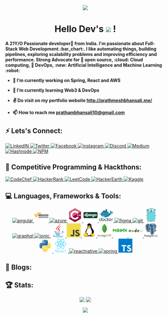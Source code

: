 <p align = "center">
    <img src="https://github.com/pratham-10/pratham-10/blob/master/assets/cover.jpg">
</p> 
<h1 align="center"> Hello Dev's <img src="https://raw.githubusercontent.com/pratham-10/pratham-10/master/assets/wave.gif" width="30px"> ! </h1>

<h4> A 21Y/O Passionate developer🎯 from India. I'm passionate about Full-Stack Web Development.:bar_chart:. I like automating things, building pipelines, exploring scalability problems and improving efficiency and performance. Strong Advocate for 📜 open source, :cloud: Cloud computing, 🚀 DevOps, :new: Artificial Intelligence and Machine Learning :robot:
    
   - 🔭 I’m currently working on **Spring, React and AWS**
   
   - 🌱 I’m currently learning **Web3 & DevOps**
 
   - ✌  Do visit on my portfolio website **<a href="http://prathmeshbhansali.me/" target="blank">http://prathmeshbhansali.me/</a>**
   
   - 📫 How to reach me **prathambhansali10@gmail.com**
</h4>
   
<h2 align="left">⚡ Lets's Connect:</h2>
<p align="left">
    <a target="blank" href="https://linkedin.com/in/prathmeshbhansali">
        <img src="https://www.vectorlogo.zone/logos/linkedin/linkedin-tile.svg" width="45" height="45" alt="LinkedIN" />
    </a>
    <a target="blank" href="https://twitter.com/_pratham__">
        <img src="https://www.vectorlogo.zone/logos/twitter/twitter-tile.svg" width="45" height="45" alt="Twitter" />
    </a>
    <a target="blank" href="https://www.facebook.com/prathambhansali10">
        <img src="https://www.vectorlogo.zone/logos/facebook/facebook-tile.svg" width="45" height="45" alt="Facebook" />
    </a>
    <a target="blank" href="https://instagram.com/_.pratham.__">
        <img src="https://www.vectorlogo.zone/logos/instagram/instagram-tile.svg" width="45" height="45" alt="instagram" />
    </a>
    <a target="blank" href="https://www.facebook.com/prathambhansali10">
        <img src="https://www.vectorlogo.zone/logos/discordapp/discordapp-icon.svg" width="45" height="45" alt="Discord" />
    </a>
    <a target="blank" href="https://prathambhansali10.medium.com/">
        <img src="https://www.vectorlogo.zone/logos/medium/medium-tile.svg" width="45" height="45" alt="Medium" />
    </a>
    <a target="blank" href="https://prathmeshbhansali.hashnode.dev">
        <img src="https://www.vectorlogo.zone/logos/hashnode/hashnode-icon.svg" width="45" height="45" alt="Hashnode" />
    </a>
    <a target="blank" href="https://www.npmjs.com/~prathamb10">
        <img src="https://www.vectorlogo.zone/logos/npmjs/npmjs-tile.svg" width="45" height="45" alt="NPM" />
    </a>
</p>
<h2 align="left">🥊 Competitive Programming & Hackthons:</h2>
<p align="left">
    <a target="blank" href="https://www.codechef.com/users/prathamb_10">
        <img src="https://upload.vectorlogo.zone/logos/codechef/images/c0290608-3c6b-406c-90ef-86e9200f383a.svg" width="45" height="45" alt="CodeChef" />
    </a>
    <a target="blank" href="https://www.hackerrank.com/prathambhansali">
        <img src="https://cdn.iconscout.com/icon/free/png-64/hackerrank-3521478-2944922.png" width="45" height="45" alt="HackerRank" />
    </a>
    <a target="blank" href="https://www.leetcode.com/prathamb_10">
        <img src="https://cdn.iconscout.com/icon/free/png-64/leetcode-3521542-2944960.png" width="45" height="45" alt="LeetCode" />
    </a>
    <a target="blank" href="https://www.hackerearth.com/@pratham_10">
        <img src="https://github.com/pratham-10/pratham-10/blob/master/assets/hackerearth.png" width="45" height="45" alt="HackerEarth" />
    </a>
    <a target="blank" href="https://kaggle.com/pratham10">
        <img src="https://cdn.iconscout.com/icon/free/png-64/kaggle-3521526-2945029.png" width="45" height="45"  alt="Kaggle" />
    </a>
</p>
<h2 align="left">💻 Languages, Frameworks & Tools:</h2>
<p align="center">
  <a href="https://angular.io" target="_blank" rel="noreferrer">
    <img
      src="https://angular.io/assets/images/logos/angular/angular.svg"
      alt="angular"
      width="45"
      height="45"
    />
  </a>
  <a href="https://aws.amazon.com" target="_blank" rel="noreferrer">
    <img
      src="https://raw.githubusercontent.com/devicons/devicon/master/icons/amazonwebservices/amazonwebservices-original-wordmark.svg"
      alt="aws"
      width="45"
      height="45"
    />
  </a>
  <a href="https://azure.microsoft.com/en-in/" target="_blank" rel="noreferrer">
    <img
      src="https://www.vectorlogo.zone/logos/microsoft_azure/microsoft_azure-icon.svg"
      alt="azure"
      width="45"
      height="45"
    />
  </a>
  <a href="https://www.w3schools.com/cpp/" target="_blank" rel="noreferrer">
    <img
      src="https://raw.githubusercontent.com/devicons/devicon/master/icons/cplusplus/cplusplus-original.svg"
      alt="cplusplus"
      width="45"
      height="45"
    />
  </a>
  <a href="https://www.djangoproject.com/" target="_blank" rel="noreferrer">
    <img
      src="https://raw.githubusercontent.com/devicons/devicon/master/icons/django/django-original.svg"
      alt="django"
      width="45"
      height="45"
    />
  </a>
  <a href="https://www.docker.com/" target="_blank" rel="noreferrer">
    <img
      src="https://raw.githubusercontent.com/devicons/devicon/master/icons/docker/docker-original-wordmark.svg"
      alt="docker"
      width="45"
      height="45"
    />
  </a>
  <a href="https://www.figma.com/" target="_blank" rel="noreferrer">
    <img
      src="https://www.vectorlogo.zone/logos/figma/figma-icon.svg"
      alt="figma"
      width="45"
      height="45"
    />
  </a>
  <a href="https://git-scm.com/" target="_blank" rel="noreferrer">
    <img
      src="https://www.vectorlogo.zone/logos/git-scm/git-scm-icon.svg"
      alt="git"
      width="45"
      height="45"
    />
  </a>
  <a href="https://golang.org" target="_blank" rel="noreferrer">
    <img
      src="https://raw.githubusercontent.com/devicons/devicon/master/icons/go/go-original.svg"
      alt="go"
      width="45"
      height="45"
    />
  </a>
  <a href="https://graphql.org" target="_blank" rel="noreferrer">
    <img
      src="https://www.vectorlogo.zone/logos/graphql/graphql-icon.svg"
      alt="graphql"
      width="45"
      height="45"
    />
  </a>
  <a href="https://ionicframework.com" target="_blank" rel="noreferrer">
    <img
      src="https://upload.wikimedia.org/wikipedia/commons/d/d1/Ionic_Logo.svg"
      alt="ionic"
      width="45"
      height="45"
    />
  </a>
  <a href="https://www.java.com" target="_blank" rel="noreferrer">
    <img
      src="https://raw.githubusercontent.com/devicons/devicon/master/icons/java/java-original.svg"
      alt="java"
      width="45"
      height="45"
    />
  </a>
  <a
    href="https://developer.mozilla.org/en-US/docs/Web/JavaScript"
    target="_blank"
    rel="noreferrer"
  >
    <img
      src="https://raw.githubusercontent.com/devicons/devicon/master/icons/javascript/javascript-original.svg"
      alt="javascript"
      width="45"
      height="45"
    />
  </a>
  <a href="https://www.linux.org/" target="_blank" rel="noreferrer">
    <img
      src="https://raw.githubusercontent.com/devicons/devicon/master/icons/linux/linux-original.svg"
      alt="linux"
      width="45"
      height="45"
    />
  </a>
  <a href="https://www.mongodb.com/" target="_blank" rel="noreferrer">
    <img
      src="https://raw.githubusercontent.com/devicons/devicon/master/icons/mongodb/mongodb-original-wordmark.svg"
      alt="mongodb"
      width="45"
      height="45"
    />
  </a>
  <a href="https://www.nginx.com" target="_blank" rel="noreferrer">
    <img
      src="https://raw.githubusercontent.com/devicons/devicon/master/icons/nginx/nginx-original.svg"
      alt="nginx"
      width="45"
      height="45"
    />
  </a>
  <a href="https://nodejs.org" target="_blank" rel="noreferrer">
    <img
      src="https://raw.githubusercontent.com/devicons/devicon/master/icons/nodejs/nodejs-original-wordmark.svg"
      alt="nodejs"
      width="45"
      height="45"
    />
  </a>
  <a href="https://www.postgresql.org" target="_blank" rel="noreferrer">
    <img
      src="https://raw.githubusercontent.com/devicons/devicon/master/icons/postgresql/postgresql-original-wordmark.svg"
      alt="postgresql"
      width="45"
      height="45"
    />
  </a>
  <a href="https://www.python.org" target="_blank" rel="noreferrer">
    <img
      src="https://raw.githubusercontent.com/devicons/devicon/master/icons/python/python-original.svg"
      alt="python"
      width="45"
      height="45"
    />
  </a>
  <a href="https://reactjs.org/" target="_blank" rel="noreferrer">
    <img
      src="https://raw.githubusercontent.com/devicons/devicon/master/icons/react/react-original-wordmark.svg"
      alt="react"
      width="45"
      height="45"
    />
  </a>
  <a href="https://reactnative.dev/" target="_blank" rel="noreferrer">
    <img
      src="https://reactnative.dev/img/header_logo.svg"
      alt="reactnative"
      width="45"
      height="45"
    />
  </a>
  <a href="https://spring.io/" target="_blank" rel="noreferrer">
    <img
      src="https://www.vectorlogo.zone/logos/springio/springio-icon.svg"
      alt="spring"
      width="45"
      height="45"
    />
  </a>
  <a href="https://www.typescriptlang.org/" target="_blank" rel="noreferrer">
    <img
      src="https://raw.githubusercontent.com/devicons/devicon/master/icons/typescript/typescript-original.svg"
      alt="typescript"
      width="45"
      height="45"
    />
  </a>
</p>
<h2 align="left">🧾 Blogs:</h2>
<h2 align="left">🏆 Stats:</h2>
<p align="center">
  <img
    width="48%"
    src="https://github-readme-stats.vercel.app/api?username=pratham-10&show_icons=true&theme=radical&line_height=25"
  />
  <img
    width="48%"
    src="https://github-readme-streak-stats.herokuapp.com/?user=pratham-10&show_icons=true&locale=en&layout=compact&theme=radical&line_height=0"
  />
</p>
<p align="center">
  <img
    src="https://activity-graph.herokuapp.com/graph?username=pratham-10&theme=redical"
  />
</p>
